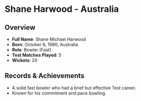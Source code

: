 # Shane Harwood - Australia

## Overview
- **Full Name**: Shane Michael Harwood
- **Born**: October 6, 1980, Australia
- **Role**: Bowler (Fast)
- **Test Matches Played**: 5
- **Wickets**: 20

## Records & Achievements
- A solid fast bowler who had a brief but effective Test career.
- Known for his commitment and pace bowling.
